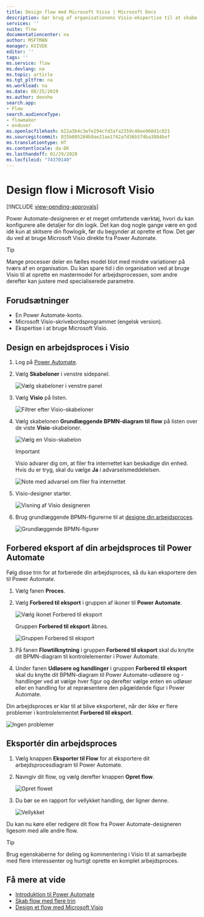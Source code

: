 ```yaml
---
title: Design flow med Microsoft Visio | Microsoft Docs
description: Gør brug af organisationens Visio-ekspertise til at skabe almindelige modeller som udgangspunkt for at oprette flow.
services: ''
suite: flow
documentationcenter: na
author: MSFTMAN
manager: KVIVEK
editor: ''
tags: ''
ms.service: flow
ms.devlang: na
ms.topic: article
ms.tgt_pltfrm: na
ms.workload: na
ms.date: 08/25/2019
ms.author: deonhe
search.app:
- Flow
search.audienceType:
- flowmaker
- enduser
ms.openlocfilehash: b22a3b4c3efe294cfd3afa2359c46ee960d1c021
ms.sourcegitcommit: 835b005284b9ae21ae1742a7d36b574ba3884bef
ms.translationtype: HT
ms.contentlocale: da-DK
ms.lasthandoff: 01/29/2020
ms.locfileid: "74370140"
---
```

# <a name="design-flows-in-microsoft-visio"></a>Design flow i Microsoft Visio
[!INCLUDE [view-pending-approvals](includes/cc-rebrand.md)]

Power Automate-designeren er et meget omfattende værktøj, hvori du kan konfigurere alle detaljer for din logik. Det kan dog nogle gange være en god idé kun at skitsere din flowlogik, før du begynder at oprette et flow. Det gør du ved at bruge Microsoft Visio direkte fra Power Automate.

>[!TIP]
> Mange processer deler en fælles model blot med mindre variationer på tværs af en organisation. Du kan spare tid i din organisation ved at bruge Visio til at oprette en mastermodel for arbejdsprocessen, som andre derefter kan justere med specialiserede parametre.

## <a name="prerequisites"></a>Forudsætninger

- En Power Automate-konto.
- Microsoft Visio-skrivebordsprogrammet (engelsk version).
- Ekspertise i at bruge Microsoft Visio.

## <a name="design-a-workflow-in-visio"></a>Design en arbejdsproces i Visio

1. Log på [Power Automate](https://flow.microsoft.com).
1. Vælg **Skabeloner** i venstre sidepanel.

     ![Vælg skabeloner i venstre panel](./media/visio-flows/templates-from-left-panel.png)

1. Vælg **Visio** på listen.

     ![Filtrer efter Visio-skabeloner](./media/visio-flows/select-visio.png) 

1. Vælg skabelonen **Grundlæggende BPMN-diagram til flow** på listen over de viste **Visio**-skabeloner.

     ![Vælg en Visio-skabelon](./media/visio-flows/visio-templates.png) 

     >[!IMPORTANT]
     >Visio advarer dig om, at filer fra internettet kan beskadige din enhed. Hvis du er tryg, skal du vælge **Ja** i advarselsmeddelelsen.

     ![Note med advarsel om filer fra internettet](./media/visio-flows/visio-warning.png)

1. Visio-designer starter.

     ![Visning af Visio designeren](./media/visio-flows/visio-designer.png)


1. Brug grundlæggende BPMN-figurerne til at [designe din arbejdsproces](https://support.office.com/article/design-a-microsoft-flow-in-visio-35f0c9a9-912b-486d-88f7-4fc68013ad1a).

   ![Grundlæggende BPMN-figurer](./media/visio-flows/bpmn-basic-shapes.png)

## <a name="prepare-to-export-your-workflow-to-power-automate"></a>Forbered eksport af din arbejdsproces til Power Automate

Følg disse trin for at forberede din arbejdsproces, så du kan eksportere den til Power Automate.

1. Vælg fanen **Proces**.
1. Vælg **Forbered til eksport** i gruppen af ikoner til **Power Automate**.

   ![Vælg ikonet Forbered til eksport](./media/visio-flows/prepare-export-icon.png)
   
   Gruppen **Forbered til eksport** åbnes.

   ![Gruppen Forbered til eksport](./media/visio-flows/prepare-export-group.png)

1. På fanen **Flowtilknytning** i gruppen **Forbered til eksport** skal du knytte dit BPMN-diagram til kontrolelementer i Power Automate. 

1. Under fanen **Udløsere og handlinger** i gruppen **Forbered til eksport** skal du knytte dit BPMN-diagram til Power Automate-udløsere og -handlinger ved at vælge hver figur og derefter vælge enten en udløser eller en handling for at repræsentere den pågældende figur i Power Automate.

Din arbejdsproces er klar til at blive eksporteret, når der ikke er flere problemer i kontrolelementet **Forbered til eksport**.

![Ingen problemer](./media/visio-flows/prepare-export-no-issues.png) 

## <a name="export-your-workflow"></a>Eksportér din arbejdsproces
1. Vælg knappen **Eksporter til Flow** for at eksportere dit arbejdsprocesdiagram til Power Automate.
1. Navngiv dit flow, og vælg derefter knappen **Opret flow**.
   
   ![Opret flowet](./media/visio-flows/export-create-flow.png)

1. Du bør se en rapport for vellykket handling, der ligner denne.

    ![Vellykket](./media/visio-flows/export-create-flow-success.png)

Du kan nu køre eller redigere dit flow fra Power Automate-designeren ligesom med alle andre flow.

>[!TIP]
> Brug egenskaberne for deling og kommentering i Visio til at samarbejde med flere interessenter og hurtigt oprette en komplet arbejdsproces.

## <a name="learn-more"></a>Få mere at vide

- [Introduktion til Power Automate](getting-started.md) 
- [Skab flow med flere trin](multi-step-logic-flow.md)
- [Design et flow med Microsoft Visio](https://support.office.com/article/design-a-microsoft-flow-in-visio-35f0c9a9-912b-486d-88f7-4fc68013ad1a)

     
